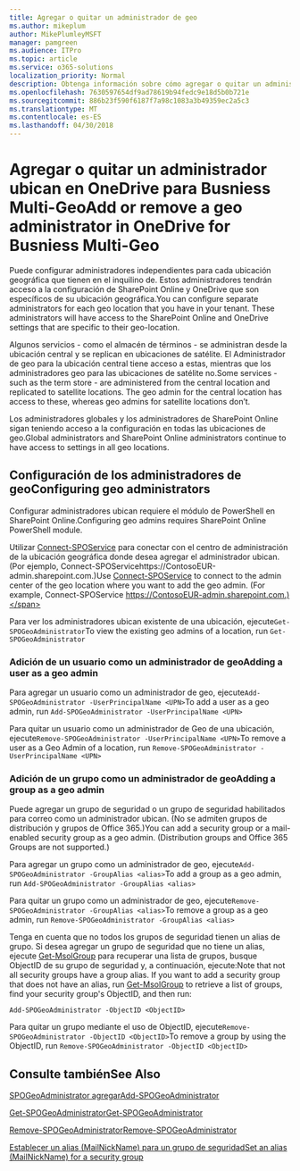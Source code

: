```yaml
---
title: Agregar o quitar un administrador de geo
ms.author: mikeplum
author: MikePlumleyMSFT
manager: pamgreen
ms.audience: ITPro
ms.topic: article
ms.service: o365-solutions
localization_priority: Normal
description: Obtenga información sobre cómo agregar o quitar un administrador ubican en OneDrive para profesionales Multi-ubican.
ms.openlocfilehash: 7630597654df9ad78619b94fedc9e18d5b0b721e
ms.sourcegitcommit: 886b23f590f6187f7a98c1083a3b49359ec2a5c3
ms.translationtype: MT
ms.contentlocale: es-ES
ms.lasthandoff: 04/30/2018
---
```

# <a name="add-or-remove-a-geo-administrator-in-onedrive-for-busniess-multi-geo"></a><span data-ttu-id="e8015-103">Agregar o quitar un administrador ubican en OneDrive para Busniess Multi-Geo</span><span class="sxs-lookup"><span data-stu-id="e8015-103">Add or remove a geo administrator in OneDrive for Busniess Multi-Geo</span></span>

<span data-ttu-id="e8015-p101">Puede configurar administradores independientes para cada ubicación geográfica que tienen en el inquilino de. Estos administradores tendrán acceso a la configuración de SharePoint Online y OneDrive que son específicos de su ubicación geográfica.</span><span class="sxs-lookup"><span data-stu-id="e8015-p101">You can configure separate administrators for each geo location that you have in your tenant. These administrators will have access to the SharePoint Online and OneDrive settings that are specific to their geo-location.</span></span>

<span data-ttu-id="e8015-p102">Algunos servicios - como el almacén de términos - se administran desde la ubicación central y se replican en ubicaciones de satélite. El Administrador de geo para la ubicación central tiene acceso a estas, mientras que los administradores geo para las ubicaciones de satélite no.</span><span class="sxs-lookup"><span data-stu-id="e8015-p102">Some services - such as the term store - are administered from the central location and replicated to satellite locations. The geo admin for the central location has access to these, whereas geo admins for satellite locations don’t.</span></span>

<span data-ttu-id="e8015-108">Los administradores globales y los administradores de SharePoint Online sigan teniendo acceso a la configuración en todas las ubicaciones de geo.</span><span class="sxs-lookup"><span data-stu-id="e8015-108">Global administrators and SharePoint Online administrators continue to have access to settings in all geo locations.</span></span>

## <a name="configuring-geo-administrators"></a><span data-ttu-id="e8015-109">Configuración de los administradores de geo</span><span class="sxs-lookup"><span data-stu-id="e8015-109">Configuring geo administrators</span></span>

<span data-ttu-id="e8015-110">Configurar administradores ubican requiere el módulo de PowerShell en SharePoint Online.</span><span class="sxs-lookup"><span data-stu-id="e8015-110">Configuring geo admins requires SharePoint Online PowerShell module.</span></span>

<span data-ttu-id="e8015-111">Utilizar [Connect-SPOService](https://docs.microsoft.com/powershell/module/sharepoint-online/Connect-SPOService) para conectar con el centro de administración de la ubicación geográfica donde desea agregar el administrador ubican. (Por ejemplo, Connect-SPOServicehttps://ContosoEUR-admin.sharepoint.com.)</span><span class="sxs-lookup"><span data-stu-id="e8015-111">Use [Connect-SPOService](https://docs.microsoft.com/powershell/module/sharepoint-online/Connect-SPOService) to connect to the admin center of the geo location where you want to add the geo admin. (For example, Connect-SPOService  https://ContosoEUR-admin.sharepoint.com.)</span></span>

<span data-ttu-id="e8015-112">Para ver los administradores ubican existente de una ubicación, ejecute`Get-SPOGeoAdministrator`</span><span class="sxs-lookup"><span data-stu-id="e8015-112">To view the existing geo admins of a location, run `Get-SPOGeoAdministrator`</span></span>

### <a name="adding-a-user-as-a-geo-admin"></a><span data-ttu-id="e8015-113">Adición de un usuario como un administrador de geo</span><span class="sxs-lookup"><span data-stu-id="e8015-113">Adding a user as a geo admin</span></span>

<span data-ttu-id="e8015-114">Para agregar un usuario como un administrador de geo, ejecute`Add-SPOGeoAdministrator -UserPrincipalName <UPN>`</span><span class="sxs-lookup"><span data-stu-id="e8015-114">To add a user as a geo admin, run `Add-SPOGeoAdministrator -UserPrincipalName <UPN>`</span></span>

<span data-ttu-id="e8015-115">Para quitar un usuario como un administrador de Geo de una ubicación, ejecute`Remove-SPOGeoAdministrator -UserPrincipalName <UPN>`</span><span class="sxs-lookup"><span data-stu-id="e8015-115">To remove a user as a Geo Admin of a location, run  `Remove-SPOGeoAdministrator -UserPrincipalName <UPN>`</span></span>

### <a name="adding-a-group-as-a-geo-admin"></a><span data-ttu-id="e8015-116">Adición de un grupo como un administrador de geo</span><span class="sxs-lookup"><span data-stu-id="e8015-116">Adding a group as a geo admin</span></span>

<span data-ttu-id="e8015-117">Puede agregar un grupo de seguridad o un grupo de seguridad habilitados para correo como un administrador ubican. (No se admiten grupos de distribución y grupos de Office 365.)</span><span class="sxs-lookup"><span data-stu-id="e8015-117">You can add a security group or a mail-enabled security group as a geo admin. (Distribution groups and Office 365 Groups are not supported.)</span></span>

<span data-ttu-id="e8015-118">Para agregar un grupo como un administrador de geo, ejecute`Add-SPOGeoAdministrator -GroupAlias <alias>`</span><span class="sxs-lookup"><span data-stu-id="e8015-118">To add a group as a geo admin, run `Add-SPOGeoAdministrator -GroupAlias <alias>`</span></span>

<span data-ttu-id="e8015-119">Para quitar un grupo como un administrador de geo, ejecute`Remove-SPOGeoAdministrator -GroupAlias <alias>`</span><span class="sxs-lookup"><span data-stu-id="e8015-119">To remove a group as a geo admin, run `Remove-SPOGeoAdministrator -GroupAlias <alias>`</span></span>

<span data-ttu-id="e8015-p103">Tenga en cuenta que no todos los grupos de seguridad tienen un alias de grupo. Si desea agregar un grupo de seguridad que no tiene un alias, ejecute [Get-MsolGroup](https://docs.microsoft.com/en-us/powershell/module/msonline/get-msolgroup) para recuperar una lista de grupos, busque ObjectID de su grupo de seguridad y, a continuación, ejecute:</span><span class="sxs-lookup"><span data-stu-id="e8015-p103">Note that not all security groups have a group alias. If you want to add a security group that does not have an alias, run [Get-MsolGroup](https://docs.microsoft.com/en-us/powershell/module/msonline/get-msolgroup) to retrieve a list of groups, find your security group's ObjectID, and then run:</span></span>

`Add-SPOGeoAdministrator -ObjectID <ObjectID>`

<span data-ttu-id="e8015-122">Para quitar un grupo mediante el uso de ObjectID, ejecute`Remove-SPOGeoAdministrator -ObjectID <ObjectID>`</span><span class="sxs-lookup"><span data-stu-id="e8015-122">To remove a group by using the ObjectID, run `Remove-SPOGeoAdministrator -ObjectID <ObjectID>`</span></span>

## <a name="see-also"></a><span data-ttu-id="e8015-123">Consulte también</span><span class="sxs-lookup"><span data-stu-id="e8015-123">See Also</span></span>

[<span data-ttu-id="e8015-124">SPOGeoAdministrator agregar</span><span class="sxs-lookup"><span data-stu-id="e8015-124">Add-SPOGeoAdministrator</span></span>](https://docs.microsoft.com/powershell/module/sharepoint-online/add-spogeoadministrator)

[<span data-ttu-id="e8015-125">Get-SPOGeoAdministrator</span><span class="sxs-lookup"><span data-stu-id="e8015-125">Get-SPOGeoAdministrator</span></span>](https://docs.microsoft.com/powershell/module/sharepoint-online/get-spogeoadministrator)

[<span data-ttu-id="e8015-126">Remove-SPOGeoAdministrator</span><span class="sxs-lookup"><span data-stu-id="e8015-126">Remove-SPOGeoAdministrator</span></span>](https://docs.microsoft.com/powershell/module/sharepoint-online/remove-spogeoadministrator)

[<span data-ttu-id="e8015-127">Establecer un alias (MailNickName) para un grupo de seguridad</span><span class="sxs-lookup"><span data-stu-id="e8015-127">Set an alias (MailNickName) for a security group</span></span>](https://docs.microsoft.com/en-us/powershell/module/azuread/set-azureadgroup)